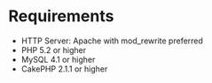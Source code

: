 # Requirements

* HTTP Server: Apache with mod_rewrite preferred
* PHP 5.2 or higher
* MySQL 4.1 or higher
* CakePHP 2.1.1 or higher